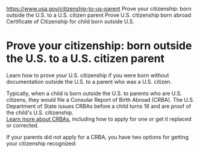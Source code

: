 

https://www.usa.gov/citizenship-to-us-parent
Prove your citizenship: born outside the U.S. to a U.S. citizen parent
Prove U.S. citizenship born abroad
Certificate of Citizenship for child born outside U.S.

# Prove your citizenship: born outside the U.S. to a U.S. citizen parent

Learn how to prove your U.S. citizenship if you were born without documentation outside the U.S. to a parent who was a U.S. citizen.

Typically, when a child is born outside the U.S. to parents who are U.S. citizens, they would file a Consular Report of Birth Abroad (CRBA). The U.S. Department of State issues CRBAs before a child turns 18 and are proof of the child's U.S. citizenship.  
[Learn more about CRBAs](https://travel.state.gov/content/travel/en/international-travel/while-abroad/birth-abroad.html), including how to apply for one or get it replaced or corrected.

If your parents did not apply for a CRBA, you have two options for getting your citizenship recognized:
